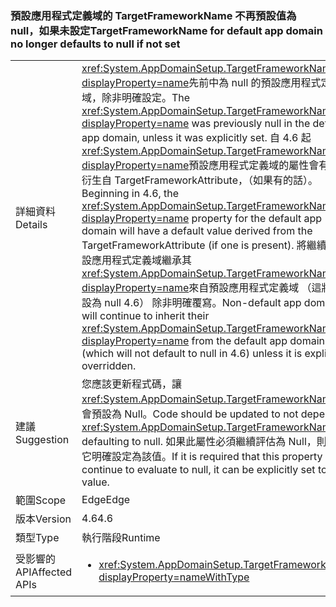 ### <a name="targetframeworkname-for-default-app-domain-no-longer-defaults-to-null-if-not-set"></a><span data-ttu-id="08254-101">預設應用程式定義域的 TargetFrameworkName 不再預設值為 null，如果未設定</span><span class="sxs-lookup"><span data-stu-id="08254-101">TargetFrameworkName for default app domain no longer defaults to null if not set</span></span>

|   |   |
|---|---|
|<span data-ttu-id="08254-102">詳細資料</span><span class="sxs-lookup"><span data-stu-id="08254-102">Details</span></span>|<span data-ttu-id="08254-103"><xref:System.AppDomainSetup.TargetFrameworkName?displayProperty=name>先前中為 null 的預設應用程式定義域，除非明確設定。</span><span class="sxs-lookup"><span data-stu-id="08254-103">The <xref:System.AppDomainSetup.TargetFrameworkName?displayProperty=name> was previously null in the default app domain, unless it was explicitly set.</span></span> <span data-ttu-id="08254-104">自 4.6 起<xref:System.AppDomainSetup.TargetFrameworkName?displayProperty=name>預設應用程式定義域的屬性會有預設值衍生自 TargetFrameworkAttribute，（如果有的話）。</span><span class="sxs-lookup"><span data-stu-id="08254-104">Beginning in 4.6, the <xref:System.AppDomainSetup.TargetFrameworkName?displayProperty=name> property for the default app domain will have a default value derived from the TargetFrameworkAttribute (if one is present).</span></span> <span data-ttu-id="08254-105">將繼續在非預設應用程式定義域繼承其<xref:System.AppDomainSetup.TargetFrameworkName?displayProperty=name>來自預設應用程式定義域 （這將會預設為 null 4.6） 除非明確覆寫。</span><span class="sxs-lookup"><span data-stu-id="08254-105">Non-default app domains will continue to inherit their <xref:System.AppDomainSetup.TargetFrameworkName?displayProperty=name> from the default app domain (which will not default to null in 4.6) unless it is explicitly overridden.</span></span>|
|<span data-ttu-id="08254-106">建議</span><span class="sxs-lookup"><span data-stu-id="08254-106">Suggestion</span></span>|<span data-ttu-id="08254-107">您應該更新程式碼，讓 <xref:System.AppDomainSetup.TargetFrameworkName> 不會預設為 Null。</span><span class="sxs-lookup"><span data-stu-id="08254-107">Code should be updated to not depend on <xref:System.AppDomainSetup.TargetFrameworkName> defaulting to null.</span></span> <span data-ttu-id="08254-108">如果此屬性必須繼續評估為 Null，則可以將它明確設定為該值。</span><span class="sxs-lookup"><span data-stu-id="08254-108">If it is required that this property continue to evaluate to null, it can be explicitly set to that value.</span></span>|
|<span data-ttu-id="08254-109">範圍</span><span class="sxs-lookup"><span data-stu-id="08254-109">Scope</span></span>|<span data-ttu-id="08254-110">Edge</span><span class="sxs-lookup"><span data-stu-id="08254-110">Edge</span></span>|
|<span data-ttu-id="08254-111">版本</span><span class="sxs-lookup"><span data-stu-id="08254-111">Version</span></span>|<span data-ttu-id="08254-112">4.6</span><span class="sxs-lookup"><span data-stu-id="08254-112">4.6</span></span>|
|<span data-ttu-id="08254-113">類型</span><span class="sxs-lookup"><span data-stu-id="08254-113">Type</span></span>|<span data-ttu-id="08254-114">執行階段</span><span class="sxs-lookup"><span data-stu-id="08254-114">Runtime</span></span>|
|<span data-ttu-id="08254-115">受影響的 API</span><span class="sxs-lookup"><span data-stu-id="08254-115">Affected APIs</span></span>|<ul><li><xref:System.AppDomainSetup.TargetFrameworkName?displayProperty=nameWithType></li></ul>|

